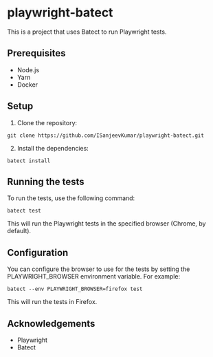 # playwright-batect

This is a project that uses Batect to run Playwright tests.

## Prerequisites

- Node.js
- Yarn
- Docker

## Setup

1. Clone the repository:

```
git clone https://github.com/ISanjeevKumar/playwright-batect.git
```

2. Install the dependencies:

```
batect install
```

## Running the tests

To run the tests, use the following command:

```
batect test
```

This will run the Playwright tests in the specified browser (Chrome, by default).

## Configuration

You can configure the browser to use for the tests by setting the PLAYWRIGHT_BROWSER environment variable. For example:

```
batect --env PLAYWRIGHT_BROWSER=firefox test
```

This will run the tests in Firefox.

## Acknowledgements

- Playwright
- Batect
